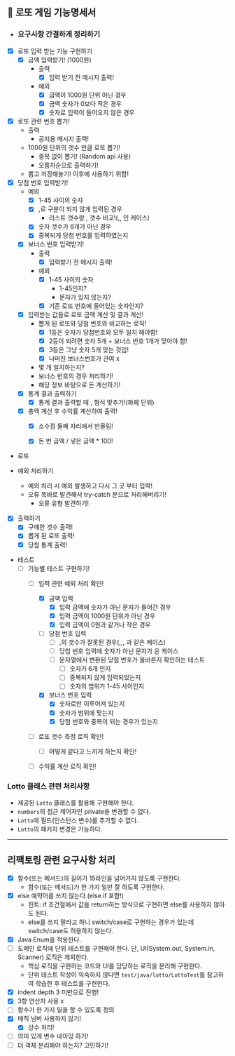 ## 🎫 로또 게임 기능명세서

- ### 요구사항 간결하게 정리하기

- [X] 로또 입력 받는 기능 구현하기
  - [X] 금액 입력받기! (1000원)
    - 출력
      - [X] 입력 받기 전 메시지 출력!
    - 예외
      - [X] 금액이 1000원 단위 아닌 경우
      - [X] 금액 숫자가 0보다 작은 경우
      - [X] 숫자로 입력이 들어오지 않은 경우

- [X] 로또 관련 번호 뽑기!
  - 출력
    -  공지용 메시지 출력!
  - 1000원 단위의 갯수 만큼 로또 뽑기!
    - 중복 없이 뽑기! (Random api 사용)
    - 오름차순으로 출력하기!
  - 뽑고 저장해놓기! 이후에 사용하기 위함!
- [X] 당첨 번호 입력받기!
  - 예외
    - [X] 1-45 사이의 숫자
    - [X] ,로 구분이 되지 않게 입력된 경우
      - 리스트 갯수랑 , 갯수 비교!(,, 인 케이스)
    - [X] 숫자 갯수가 6개가 아닌 경우
    - [X] 중복되게 당첨 번호를 입력하였는지
  - [X] 보너스 번호 입력받기!
    - 출력
      - [X] 입력받기 전 메시지 출력!
    - 예외
      - [X] 1-45 사이의 숫자
        - 1-45인지?
        - 문자가 있지 않는지?
      - [X] 기존 로또 번호에 들어있는 숫자인지?
  - [X] 입력받는 값들로 로또 금액 계산 및 결과 계산!
    - 뽑게 된 로또와 당첨 번호와 비교하는 로직!
      - [X] 1등은 숫자가 당첨번호와 모두 일치 해야함!
      - [X] 2등이 되려면 숫자 5개 + 보너스 번호 1개가 맞아야 함!
      - [X] 3등은 그냥 숫자 5개 맞는 것임!
      - [X] 나머진 보너스번호가 관여 x
    - 몇 개 일치하는지?
    - 보너스 번호의 경우 처리하기!
    - 해당 정보 바탕으로 돈 계산하기!
  - [X] 통계 결과 출력하기
    - [X] 통계 결과 출력할 때 , 형식 맞추기!(화폐 단위)
  - [X] 총액 계산 후 수익률 계산하여 출력!
    - [X] 소수점 둘째 자리에서 반올림!
    - [X] 돈 번 금액 / 넣은 금액 * 100!



- 로또

- 예외 처리하기
  - 예외 처리 시 예외 발생하고 다시 그 곳 부터 입력!
  - 오류 똑바로 발견해서 try-catch 문으로 처리해버리기!
    - 오류 유형 발견하기!

- [X] 출력하기
  - [X] 구매한 갯수 출력!
  - [X] 뽑게 된 로또 출력!
  - [X] 당첨 통계 출력!

- 테스트
  - [ ] 기능별 테스트 구현하기!
    - [ ] 입력 관련 예외 처리 확인!
      - [X] 금액 입력
        - [X] 입력 금액에 숫자가 아닌 문자가 들어간 경우
        - [X] 입력 금액이 1000원 단위가 아닌 경우 
        - [X] 입력 금액이 0원과 같거나 작은 경우
      - [ ] 당첨 번호 입력
        - [ ] ,의 갯수가 잘못된 경우(,,, 과 같은 케이스)
        - [ ] 당첨 번호 입력에 숫자가 아닌 문자가 온 케이스
        - [ ] 문자열에서 변환된 당첨 번호가 올바른지 확인하는 테스트
          - [ ] 숫자가 6개 인지
          - [ ] 중복되지 않게 입력되었는지
          - [ ] 숫자의 범위가 1-45 사이인지 
      - [X] 보너스 번호 입력
        - [X] 숫자로만 이루어져 있는지
        - [X] 숫자가 범위에 맞는지
        - [X] 당첨 번호와 중복이 되는 경우가 있는지
    - [ ] 로또 갯수 측정 로직 확인!
      - [ ] 어떻게 같다고 느끼게 하는지 확인!
    - [ ] 수익률 계산 로직 확인!




### Lotto 클래스 관련 처리사항
- 제공된 `Lotto` 클래스를 활용해 구현해야 한다.
- `numbers`의 접근 제어자인 private을 변경할 수 없다.
- `Lotto`에 필드(인스턴스 변수)를 추가할 수 없다.
- `Lotto`의 패키지 변경은 가능하다.



---


## 리팩토링 관련 요구사항 처리
- [X] 함수(또는 메서드)의 길이가 15라인을 넘어가지 않도록 구현한다.
  - 함수(또는 메서드)가 한 가지 일만 잘 하도록 구현한다.
- [X] else 예약어를 쓰지 않는다.(else if 포함!)
  - 힌트: if 조건절에서 값을 return하는 방식으로 구현하면 else를 사용하지 않아도 된다.
  - else를 쓰지 말라고 하니 switch/case로 구현하는 경우가 있는데 switch/case도 허용하지 않는다.
- [X] Java Enum을 적용한다.
- [ ] 도메인 로직에 단위 테스트를 구현해야 한다. 단, UI(System.out, System.in, Scanner) 로직은 제외한다.
  - 핵심 로직을 구현하는 코드와 UI를 담당하는 로직을 분리해 구현한다.
  - 단위 테스트 작성이 익숙하지 않다면 `test/java/lotto/LottoTest`를 참고하여 학습한 후 테스트를 구현한다.
-  [X] indent depth 3 미만으로 진행!
-  [X] 3항 연산자 사용 x
-  [ ] 함수가 한 가지 일을 할 수 있도록 정의
-  [X] 매직 넘버 사용하지 않기!
  - [X] 상수 처리!
-  [ ] 의미 있게 변수 네이밍 하기!
-  [ ] 더 객체 분리해야 하는지? 고민하기!
